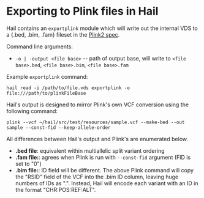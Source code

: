 # Exporting to Plink files in Hail

Hail contains an `exportplink` module which will write out the internal VDS to a {.bed, .bim, .fam} fileset in the [Plink2 spec](https://www.cog-genomics.org/plink2/formats).

Command line arguments:
 - `-o | -output <file base>` -- path of output base, will write to `<file base>.bed`, `<file base>.bim`, `<file base>.fam`

Example `exportplink` command:
```
hail read -i /path/to/file.vds exportplink -o file:///path/to/plinkFileBase
```

Hail's output is designed to mirror Plink's own VCF conversion using the following command:
```
plink --vcf ~/hail/src/test/resources/sample.vcf --make-bed --out sample --const-fid --keep-allele-order
```
All differences between Hail's output and Plink's are enumerated below.
 - **.bed file**: equivalent within multiallelic split variant ordering
 - **.fam file:**: agrees when Plink is run with `--const-fid` argument (FID is set to "0")
 - **.bim file:**: ID field will be different.  The above Plink command will copy the "RSID" field of the VCF into the .bim ID column, leaving huge numbers of IDs as ".".  Instead, Hail will encode each variant with an ID in the format "CHR:POS:REF:ALT".
